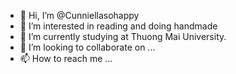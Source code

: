 - 👋 Hi, I’m @Cunniellasohappy
- 👀 I’m interested in reading and doing handmade
- 🌱 I’m currently studying at Thuong Mai University.
- 💞️ I’m looking to collaborate on ...
- 📫 How to reach me ...

<!---
Cunniellasohappy/Cunniellasohappy is a ✨ special ✨ repository because its `README.md` (this file) appears on your GitHub profile.
You can click the Preview link to take a look at your changes.
--->
